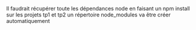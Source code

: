 Il faudrait récupérer toute les dépendances node en faisant un npm install sur les projets tp1 et tp2
un répertoire node_modules va être créer automatiquement